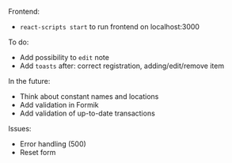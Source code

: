Frontend:
- `react-scripts start` to run frontend on localhost:3000

To do:
- Add possibility to `edit` note
- Add `toasts` after: correct registration, adding/edit/remove item

In the future:
- Think about constant names and locations
- Add validation in Formik
- Add validation of up-to-date transactions

Issues:
- Error handling (500)
- Reset form
